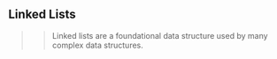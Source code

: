 
## Linked Lists
>> Linked lists are a foundational data structure used by many complex data structures.
